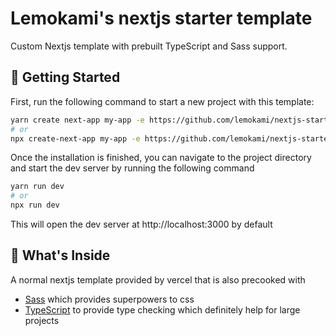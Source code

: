 # Lemokami's nextjs starter template

Custom Nextjs template with prebuilt TypeScript and Sass support.

## 🚀 Getting Started

First, run the following command to start a new project with this template:

```bash
yarn create next-app my-app -e https://github.com/lemokami/nextjs-starter
# or
npx create-next-app my-app -e https://github.com/lemokami/nextjs-starter
```

Once the installation is finished, you can navigate to the project directory and start the dev server by running the following command

```bash
yarn run dev
# or
npx run dev
```
This will open the dev server at http://localhost:3000  by default

## 🧐 What's Inside
A normal nextjs template provided by vercel that is also precooked with 
- [Sass](https://sass-lang.com/) which provides superpowers to css
- [TypeScript](https://www.typescriptlang.org/) to provide type checking which definitely help for large projects
